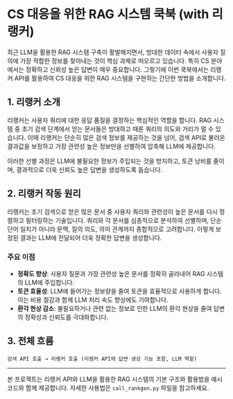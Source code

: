 # CS 대응을 위한 RAG 시스템 쿡북 (with 리랭커)

최근 LLM을 활용한 RAG 시스템 구축이 활발해지면서, 방대한 데이터 속에서 사용자 질의에 가장 적합한 정보를 찾아내는 것이 핵심 과제로 떠오르고 있습니다. 특히 CS 분야에서는 정확하고 신뢰성 높은 답변이 매우 중요합니다. 그렇기에 이번 쿡북에서는 리랭커 API를 활용하여 CS 대응을 위한 RAG 시스템을 구현하는 간단한 방법을 소개합니다.

## 1. 리랭커 소개
리랭커는 사용자 쿼리에 대한 응답 품질을 결정하는 핵심적인 역할을 합니다. RAG 시스템 중 초기 검색 단계에서 얻는 문서들은 방대하고 때론 쿼리의 의도와 거리가 멀 수 있습니다. 이때 리랭커는 단순히 많은 검색 정보를 제공하는 것을 넘어, 검색 API로 불러온 결과값을 보정하고 가장 관련성 높은 정보만을 선별하여 압축해 LLM에 제공합니다.

이러한 선별 과정은 LLM에 불필요한 정보가 주입되는 것을 방지하고, 토큰 낭비를 줄이며, 결과적으로 더욱 신뢰도 높은 답변을 생성하도록 돕습니다.

## 2. 리랭커 작동 원리
리랭커는 초기 검색으로 얻은 많은 문서 중 사용자 쿼리와 관련성이 높은 문서를 다시 정렬하고 필터링하는 기술입니다. 쿼리와 각 문서를 심층적으로 분석하여 선별하며, 단순 단어 일치가 아니라 문맥, 질의 의도, 의미 관계까지 종합적으로 고려합니다. 이렇게 보정된 결과는 LLM에 전달되어 더욱 정확한 답변을 생성합니다.

### 주요 이점
- **정확도 향상**: 사용자 질문과 가장 관련성 높은 문서를 정확히 골라내어 RAG 시스템의 LLM에 주입합니다.
- **토큰 효율성**: LLM에 들어가는 정보량을 줄여 토큰을 효율적으로 사용하게 합니다. 이는 비용 절감과 함께 LLM 처리 속도 향상에도 기여합니다.
- **환각 현상 감소**: 불필요하거나 관련 없는 정보로 인한 LLM의 환각 현상을 줄여 답변의 정확성과 신뢰도를 극대화합니다.

## 3. 전체 흐름
```
검색 API 호출 → 리랭커 호출 (리랭커 API에 답변 생성 기능 포함, LLM 역할)
```

---

본 프로젝트는 리랭커 API와 LLM을 활용한 RAG 시스템의 기본 구조와 활용법을 예시 코드와 함께 제공합니다. 자세한 사용법은 `call_rankgen.py` 파일을 참고하세요. 